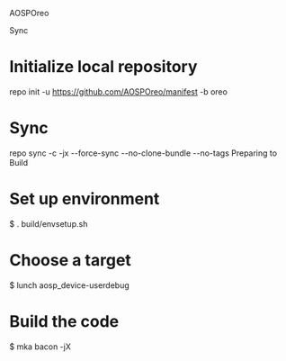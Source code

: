 
AOSPOreo

Sync

# Initialize local repository
repo init -u https://github.com/AOSPOreo/manifest -b oreo

# Sync
repo sync -c -jx --force-sync --no-clone-bundle --no-tags
Preparing to Build

# Set up environment
$ . build/envsetup.sh

# Choose a target
$ lunch aosp_device-userdebug

# Build the code
$ mka bacon -jX

